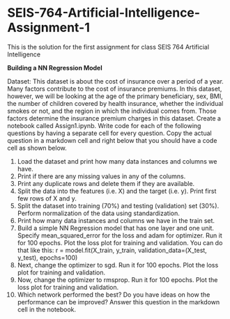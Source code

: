 # SEIS-764-Artificial-Intelligence-Assignment-1
This is the solution for the first assignment for class SEIS 764 Artificial Intelligence

**Building a NN Regression Model**

Dataset: This dataset is about the cost of insurance over a period of a year. Many factors contribute to the cost of
insurance premiums. In this dataset, however, we will be looking at the age of the primary beneficiary, sex, BMI, the
number of children covered by health insurance, whether the individual smokes or not, and the region in which the
individual comes from. Those factors determine the insurance premium charges in this dataset.
Create a notebook called Assign1.ipynb. Write code for each of the following questions by having a separate cell for
every question. Copy the actual question in a markdown cell and right below that you should have a code cell as shown
below.

1. Load the dataset and print how many data instances and columns we have.
2. Print if there are any missing values in any of the columns.
3. Print any duplicate rows and delete them if they are available.
4. Split the data into the features (i.e. X) and the target (i.e. y). Print first few rows of X and y.
5. Split the dataset into training (70%) and testing (validation) set (30%). Perform normalization of the data using
standardization.
6. Print how many data instances and columns we have in the train set.
7. Build a simple NN Regression model that has one layer and one unit. Specify mean_squared_error for the loss
and adam for optimizer. Run it for 100 epochs. Plot the loss plot for training and validation. You can do that like
this: r = model.fit(X_train, y_train, validation_data=(X_test, y_test), epochs=100)
8. Next, change the optimizer to sgd. Run it for 100 epochs. Plot the loss plot for training and validation.
9. Now, change the optimizer to rmsprop. Run it for 100 epochs. Plot the loss plot for training and validation.
10. Which network performed the best? Do you have ideas on how the performance can be improved? Answer this
question in the markdown cell in the notebook.
